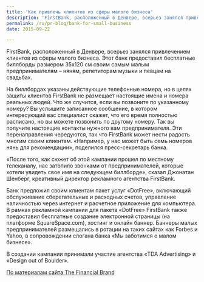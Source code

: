 ```yaml
---
title: 'Как привлечь клиентов из сферы малого бизнеса'
description: 'FirstBank, расположенный в Денвере, всерьез занялся привлечением клиентов из сферы малого бизнеса. Этот банк предоставил бесплатные биллборды размером 35х120 см своим самым малым предпринимателям – няням, репетиторам музыки и певцам на свадьбах.'
permalink: /ru/pr-blog/bank-for-small-business
date: 2015-09-22

---
```


FirstBank, расположенный в Денвере, всерьез занялся привлечением клиентов из сферы малого бизнеса. Этот банк предоставил бесплатные биллборды размером 35х120 см своим самым малым предпринимателям – няням, репетиторам музыки и певцам на свадьбах.

На биллбордах указаны действующие телефонные номера, но в целях защиты клиентов FirstBank не размещает настоящие имена и номера реальных людей. Что же случится, если вы позвоните по указанному номеру? Вы услышите записанное сообщение, в котором интересующий вас специалист скажет, что его время полностью расписано, но вы можете позвонить по другому номеру. Так вы получите настоящие контакты нужного вам предпринимателя. Эти перенаправления чередуются, так что FirstBank может нести радость многим своим клиентам. «Например, у нас может быть семь номеров нянь для рекомендации», поделился пресс-секретарь банка.

«После того, как сюжет об этой кампании прошел по местному телеканалу, нас затопило звонками от предпринимателей, которые хотели увидеть свое имя на следующем биллборде», сказал Джонатан Шенберг, креативный директор рекламного агентства FirstBank.

Банк предложил своим клиентам пакет услуг «DotFree», включающий обслуживание сберегательных и расходных счетов, управление наличностью через интернет и расчетное приложение для компьютера. В рамках рекламной кампании для пакета «DotFree» FirstBank также предоставил бесплатные создание электронной страницы (на платформе SquareSpace.com), хостинг и онлайн баннер. Баннеры малых предпринимателей размещались в ротации на таких сайтах как Forbes и Yahoo, в сопровождении слогана банка «Мы заботимся о малом бизнесе».

В создании кампании принимали участие агентства «TDA Advertising» и «Design out of Boulder».

<a href="https://thefinancialbrand.com/6077/firstbank-small-business-marketing/">По материалам сайта The Financial Brand</a>

